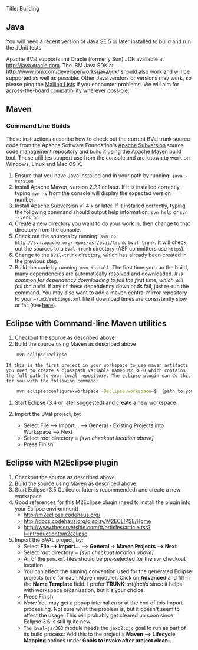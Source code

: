 Title: Building

## Java

You will need a recent version of Java SE 5 or later installed to build and run the JUnit tests.

Apache BVal supports the Oracle (formerly Sun) JDK available at <http://java.oracle.com>.
The IBM Java SDK at <http://www.ibm.com/developerworks/java/jdk/> should also work and will be supported as well as possible.
Other Java vendors or versions may work, so please ping the [Mailing Lists](/mailing-lists.html) if you encounter problems. We will aim for across-the-board compatibility wherever possible.

<a name="Building-Maven"></a>
## Maven

<a name="Building-CommandLineBuilds"></a>
### Command Line Builds

These instructions describe how to check out the current BVal trunk source
code from the Apache Software Foundation's [Apache Subversion][svn]
source code management repository and build it using the
[Apache Maven][mvn] build tool.
These utilities support use from the console and are known to work on Windows, Linux and Mac OS X.

1. Ensure that you have Java installed and in your path by running:
 `java -version`
1. Install Apache Maven, version 2.2.1 or later. If it is installed correctly,
 typing `mvn -v` from the console will display the expected version number.
1. Install Apache Subversion v1.4.x or later.
If it installed correctly, typing the following command should output help
information: `svn help` or `svn --version`
1. Create a new directory you want to do your work in, then change to that
directory from the console.
1. Check out the sources by running: `svn co
http://svn.apache.org/repos/asf/bval/trunk bval-trunk`. It will
check out the sources to a `bval-trunk` directory (ASF committers use `https`).
1. Change to the `bval-trunk` directory, which has already been created in
the previous step.
1. Build the code by running: `mvn install`. The first time you run the
build, many dependencies are automatically resolved and downloaded. *It is
common for dependency downloading to fail the first time, which will fail
the build.* If any of these dependency downloads fail, just re-run the
command. You may also want to add a maven central mirror repository to your
`~/.m2/settings.xml` file if download times are consistently slow or fail
(see [here](http://maven.apache.org/guides/mini/guide-mirror-settings.html)).

<a name="Building-EclipsewithCommand-lineMavenutilities"></a>
## Eclipse with Command-line Maven utilities

1. Checkout the source as described above
1. Build the source using Maven as described above

```sh
    mvn eclipse:eclipse
```

    If this is the first project in your workspace to use maven artifacts you need to create a classpath variable named M2_REPO which contains the full path to your local repository. The eclipse plugin can do this for you with the following command:

```sh
    mvn eclipse:configure-workspace -Declipse.workspace=$  {path_to_your_workspace}
```

1. Start Eclipse (3.4 or later suggested) and create a new workspace
1. Import the BVal project, by:

    * Select File --> Import... --> General - Existing Projects into Workspace
--> Next
    * Select root directory = *[svn checkout location above]*
    * Press Finish

<a name="Building-EclipsewithM2Eclipseplugin"></a>
## Eclipse with M2Eclipse plugin

1. Checkout the source as described above
1. Build the source using Maven as described above
1. Start Eclipse (3.5 Galileo or later is recommended)
 and create a new workspace
1. Good references for this M2Eclipse plugin (need to install the plugin
into your Eclipse environment)
    * <http://m2eclipse.codehaus.org/>
    * <http://docs.codehaus.org/display/M2ECLIPSE/Home>
    * <http://www.theserverside.com/tt/articles/article.tss?l=Introductiontom2eclipse>
1. Import the BVAL project, by:
    * Select **File --> Import... --> General -> Maven Projects --> Next**
    * Select root directory = *[svn checkout location above]*
    * All of the `pom.xml` files should be pre-selected for the `svn` checkout
location
    * You can affect the naming convention used for the generated Eclipse projects (one for each Maven module).  Click on **Advanced** and fill in the **Name Template** field.  I prefer **TRUNK-**_artifactId_ since it helps with workspace organization, but it's your choice.
    * Press Finish
    * *Note:*  You may get a popup internal error at the end of this Import
processing.  Not sure what the problem is, but it doesn't seem to affect
the usage.  This will probably get cleared up soon since Eclipse 3.5 is
still quite new.
    * `The bval-jsr303` module needs the `jaxb2:xjc` goal to run as part of its
build process:	Add this to the project's **Maven --> Lifecycle Mapping**
options under **Goals to invoke after project clean:**.

[svn]: http://subversion.apache.org
[mvn]: http://maven.apache.org

